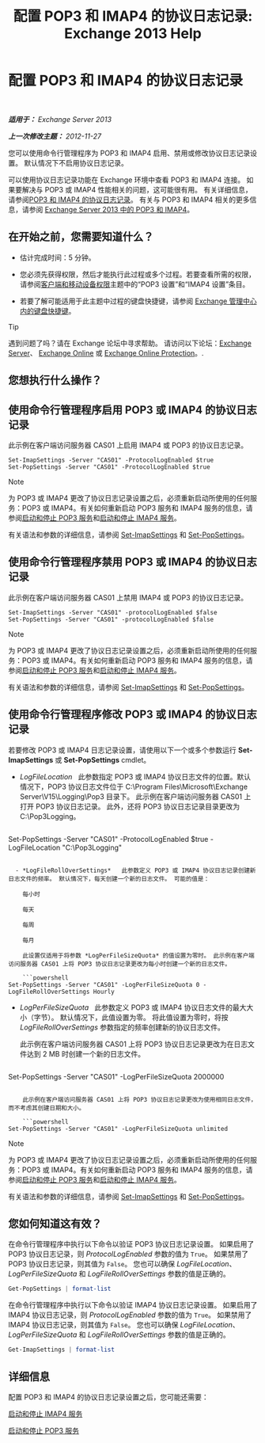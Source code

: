 ﻿---
title: '配置 POP3 和 IMAP4 的协议日志记录: Exchange 2013 Help'
TOCTitle: 配置 POP3 和 IMAP4 的协议日志记录
ms:assetid: 451b337b-cb6b-4460-8687-be0b19c469bc
ms:mtpsurl: https://technet.microsoft.com/zh-cn/library/Aa997690(v=EXCHG.150)
ms:contentKeyID: 50556560
ms.date: 01/11/2018
mtps_version: v=EXCHG.150
ms.translationtype: HT
---

# 配置 POP3 和 IMAP4 的协议日志记录

 

_**适用于：** Exchange Server 2013_

_**上一次修改主题：** 2012-11-27_

您可以使用命令行管理程序为 POP3 和 IMAP4 启用、禁用或修改协议日志记录设置。 默认情况下不启用协议日志记录。

可以使用协议日志记录功能在 Exchange 环境中查看 POP3 和 IMAP4 连接。 如果要解决与 POP3 或 IMAP4 性能相关的问题，这可能很有用。 有关详细信息，请参阅[POP3 和 IMAP4 的协议日志记录](protocol-logging-for-pop3-and-imap4-exchange-2013-help.md)。 有关与 POP3 和 IMAP4 相关的更多信息，请参阅 [Exchange Server 2013 中的 POP3 和 IMAP4](pop3-and-imap4-in-exchange-server-2013-exchange-2013-help.md)。

## 在开始之前，您需要知道什么？

  - 估计完成时间：5 分钟。

  - 您必须先获得权限，然后才能执行此过程或多个过程。若要查看所需的权限，请参阅[客户端和移动设备权限](clients-and-mobile-devices-permissions-exchange-2013-help.md)主题中的“POP3 设置”和“IMAP4 设置”条目。

  - 若要了解可能适用于此主题中过程的键盘快捷键，请参阅 [Exchange 管理中心内的键盘快捷键](keyboard-shortcuts-in-the-exchange-admin-center-exchange-online-protection-help.md)。

> [!TIP]  
> 遇到问题了吗？请在 Exchange 论坛中寻求帮助。 请访问以下论坛：<a href="https://go.microsoft.com/fwlink/p/?linkid=60612">Exchange Server</a>、 <a href="https://go.microsoft.com/fwlink/p/?linkid=267542">Exchange Online</a> 或 <a href="https://go.microsoft.com/fwlink/p/?linkid=285351">Exchange Online Protection</a>。.


## 您想执行什么操作？

## 使用命令行管理程序启用 POP3 或 IMAP4 的协议日志记录

此示例在客户端访问服务器 CAS01 上启用 IMAP4 或 POP3 的协议日志记录。

    Set-ImapSettings -Server "CAS01" -ProtocolLogEnabled $true
    Set-PopSettings -Server "CAS01" -ProtocolLogEnabled $true

> [!NOTE]  
> 为 POP3 或 IMAP4 更改了协议日志记录设置之后，必须重新启动所使用的任何服务：POP3 或 IMAP4。有关如何重新启动 POP3 服务和 IMAP4 服务的信息，请参阅<a href="start-and-stop-the-pop3-services-exchange-2013-help.md">启动和停止 POP3 服务</a>和<a href="start-and-stop-the-imap4-services-exchange-2013-help.md">启动和停止 IMAP4 服务</a>。


有关语法和参数的详细信息，请参阅 [Set-ImapSettings](https://technet.microsoft.com/zh-cn/library/aa998252\(v=exchg.150\)) 和 [Set-PopSettings](https://technet.microsoft.com/zh-cn/library/aa997154\(v=exchg.150\))。

## 使用命令行管理程序禁用 POP3 或 IMAP4 的协议日志记录

此示例在客户端访问服务器 CAS01 上禁用 IMAP4 或 POP3 的协议日志记录。

    Set-ImapSettings -Server "CAS01" -protocolLogEnabled $false
    Set-PopSettings -Server "CAS01" -protocolLogEnabled $false

> [!NOTE]  
> 为 POP3 或 IMAP4 更改了协议日志记录设置之后，必须重新启动所使用的任何服务：POP3 或 IMAP4。有关如何重新启动 POP3 服务和 IMAP4 服务的信息，请参阅<a href="start-and-stop-the-pop3-services-exchange-2013-help.md">启动和停止 POP3 服务</a>和<a href="start-and-stop-the-imap4-services-exchange-2013-help.md">启动和停止 IMAP4 服务</a>。


有关语法和参数的详细信息，请参阅 [Set-ImapSettings](https://technet.microsoft.com/zh-cn/library/aa998252\(v=exchg.150\)) 和 [Set-PopSettings](https://technet.microsoft.com/zh-cn/library/aa997154\(v=exchg.150\))。

## 使用命令行管理程序修改 POP3 或 IMAP4 的协议日志记录

若要修改 POP3 或 IMAP4 日志记录设置，请使用以下一个或多个参数运行 **Set-ImapSettings** 或 **Set-PopSettings** cmdlet。

  - *LogFileLocation*   此参数指定 POP3 或 IMAP4 协议日志文件的位置。默认情况下，POP3 协议日志文件位于 C:\\Program Files\\Microsoft\\Exchange Server\\V15\\Logging\\Pop3 目录下。 此示例在客户端访问服务器 CAS01 上打开 POP3 协议日志记录。 此外，还将 POP3 协议日志记录目录更改为 C:\\Pop3Logging。
    
    ```powershell
Set-PopSettings -Server "CAS01" -ProtocolLogEnabled $true -LogFileLocation "C:\Pop3Logging"
```

  - *LogFileRollOverSettings*   此参数定义 POP3 或 IMAP4 协议日志记录创建新日志文件的频率。 默认情况下，每天创建一个新的日志文件。 可能的值是：
    
    每小时
    
    每天
    
    每周
    
    每月
    
    此设置仅适用于将参数 *LogPerFileSizeQuota* 的值设置为零时。 此示例在客户端访问服务器 CAS01 上将 POP3 协议日志记录更改为每小时创建一个新的日志文件。
    
    ```powershell
Set-PopSettings -Server "CAS01" -LogPerFileSizeQuota 0 -LogFileRollOverSettings Hourly
```

  - *LogPerFileSizeQuota*   此参数定义 POP3 或 IMAP4 协议日志文件的最大大小（字节）。 默认情况下，此值设置为零。 将此值设置为零时，将按 *LogFileRollOverSettings* 参数指定的频率创建新的协议日志文件。
    
    此示例在客户端访问服务器 CAS01 上将 POP3 协议日志记录更改为在日志文件达到 2 MB 时创建一个新的日志文件。
    
    ```powershell
Set-PopSettings -Server "CAS01" -LogPerFileSizeQuota 2000000
```
    
    此示例在客户端访问服务器 CAS01 上将 POP3 协议日志记录更改为使用相同日志文件，而不考虑其创建日期和大小。
    
    ```powershell
Set-PopSettings -Server "CAS01" -LogPerFileSizeQuota unlimited
```

> [!NOTE]  
> 为 POP3 或 IMAP4 更改了协议日志记录设置之后，必须重新启动所使用的任何服务：POP3 或 IMAP4。有关如何重新启动 POP3 服务和 IMAP4 服务的信息，请参阅<a href="start-and-stop-the-pop3-services-exchange-2013-help.md">启动和停止 POP3 服务</a>和<a href="start-and-stop-the-imap4-services-exchange-2013-help.md">启动和停止 IMAP4 服务</a>。


有关语法和参数的详细信息，请参阅 [Set-ImapSettings](https://technet.microsoft.com/zh-cn/library/aa998252\(v=exchg.150\)) 和 [Set-PopSettings](https://technet.microsoft.com/zh-cn/library/aa997154\(v=exchg.150\))。

## 您如何知道这有效？

在命令行管理程序中执行以下命令以验证 POP3 协议日志记录设置。 如果启用了 POP3 协议日志记录，则 *ProtocolLogEnabled* 参数的值为 `True`。 如果禁用了 POP3 协议日志记录，则其值为 `False`。 您也可以确保 *LogFileLocation*、*LogPerFileSizeQuota* 和 *LogFileRollOverSettings* 参数的值是正确的。

```powershell
Get-PopSettings | format-list
```

在命令行管理程序中执行以下命令以验证 IMAP4 协议日志记录设置。 如果启用了 IMAP4 协议日志记录，则 *ProtocolLogEnabled* 参数的值为 `True`。 如果禁用了 IMAP4 协议日志记录，则其值为 `False`。 您也可以确保 *LogFileLocation*、*LogPerFileSizeQuota* 和 *LogFileRollOverSettings* 参数的值是正确的。

```powershell
Get-ImapSettings | format-list
```

## 详细信息

配置 POP3 和 IMAP4 的协议日志记录设置之后，您可能还需要：

[启动和停止 IMAP4 服务](start-and-stop-the-imap4-services-exchange-2013-help.md)

[启动和停止 POP3 服务](start-and-stop-the-pop3-services-exchange-2013-help.md)

